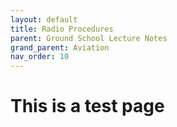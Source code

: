 ```yaml
---
layout: default
title: Radio Procedures
parent: Ground School Lecture Notes
grand_parent: Aviation
nav_order: 10
---
```


# This is a test page